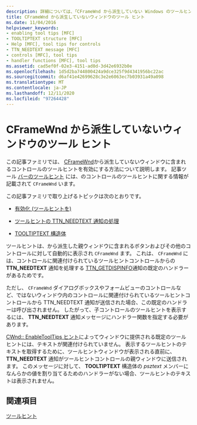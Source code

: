 ```yaml
---
description: 詳細については、「CFrameWnd から派生していない Windows のツールヒント」を参照してください。
title: CFrameWnd から派生していないウィンドウのツール ヒント
ms.date: 11/04/2016
helpviewer_keywords:
- enabling tool tips [MFC]
- TOOLTIPTEXT structure [MFC]
- Help [MFC], tool tips for controls
- TTN_NEEDTEXT message [MFC]
- controls [MFC], tool tips
- handler functions [MFC], tool tips
ms.assetid: cad5ef0f-02e3-4151-ad0d-3d42e6932b0e
ms.openlocfilehash: 1d5d2ba744800424a9dce325f9d4341956bc22ac
ms.sourcegitcommit: d6af41e42699628c3e2e6063ec7b03931a49a098
ms.translationtype: MT
ms.contentlocale: ja-JP
ms.lasthandoff: 12/11/2020
ms.locfileid: "97264428"
---
```

# <a name="tool-tips-in-windows-not-derived-from-cframewnd"></a>CFrameWnd から派生していないウィンドウのツール ヒント

この記事ファミリでは、 [CFrameWnd](../mfc/reference/cframewnd-class.md)から派生していないウィンドウに含まれるコントロールのツールヒントを有効にする方法について説明します。 記事ツール [バーのツールヒント](../mfc/toolbar-tool-tips.md) には、のコントロールのツールヒントに関する情報が記載されて `CFrameWnd` います。

この記事ファミリで取り上げるトピックは次のとおりです。

- [有効化 (ツールヒントを)](../mfc/enabling-tool-tips.md)

- [ツールヒントの TTN_NEEDTEXT 通知の処理](../mfc/handling-ttn-needtext-notification-for-tool-tips.md)

- [TOOLTIPTEXT 構造体](../mfc/tooltiptext-structure.md)

ツールヒントは、から派生した親ウィンドウに含まれるボタンおよびその他のコントロールに対して自動的に表示され `CFrameWnd` ます。 これは、 `CFrameWnd` には、コントロールに関連付けられているツールヒントコントロールからの **TTN_NEEDTEXT** 通知を処理する [TTN_GETDISPINFO](/windows/win32/Controls/ttn-getdispinfo)通知の既定のハンドラーがあるためです。

ただし、  `CFrameWnd` ダイアログボックスやフォームビューのコントロールなど、ではないウィンドウ内のコントロールに関連付けられているツールヒントコントロールから TTN_NEEDTEXT 通知が送信された場合、この既定のハンドラーは呼び出されません。 したがって、子コントロールのツールヒントを表示するには、 **TTN_NEEDTEXT** 通知メッセージにハンドラー関数を指定する必要があります。

[CWnd:: EnableToolTips ヒント](../mfc/reference/cwnd-class.md#enabletooltips)によってウィンドウに提供される既定のツールヒントには、テキストが関連付けられていません。 表示するツールヒントのテキストを取得するために、ツールヒントウィンドウが表示される直前に、 **TTN_NEEDTEXT** 通知がツールヒントコントロールの親ウィンドウに送信されます。 このメッセージに対して、 **TOOLTIPTEXT** 構造体の *psztext* メンバーになんらかの値を割り当てるためのハンドラーがない場合、ツールヒントのテキストは表示されません。

## <a name="see-also"></a>関連項目

[ツールヒント](../mfc/tool-tips.md)
